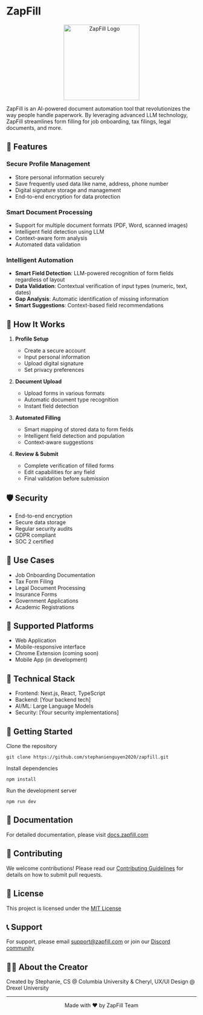 # ZapFill

<p align="center">
  <img src="path_to_your_logo.png" alt="ZapFill Logo" width="200"/>
</p>

ZapFill is an AI-powered document automation tool that revolutionizes the way people handle paperwork. By leveraging advanced LLM technology, ZapFill streamlines form filling for job onboarding, tax filings, legal documents, and more.

## 🚀 Features

### Secure Profile Management

- Store personal information securely
- Save frequently used data like name, address, phone number
- Digital signature storage and management
- End-to-end encryption for data protection

### Smart Document Processing

- Support for multiple document formats (PDF, Word, scanned images)
- Intelligent field detection using LLM
- Context-aware form analysis
- Automated data validation

### Intelligent Automation

- **Smart Field Detection**: LLM-powered recognition of form fields regardless of layout
- **Data Validation**: Contextual verification of input types (numeric, text, dates)
- **Gap Analysis**: Automatic identification of missing information
- **Smart Suggestions**: Context-based field recommendations

## 🔄 How It Works

1. **Profile Setup**

   - Create a secure account
   - Input personal information
   - Upload digital signature
   - Set privacy preferences

2. **Document Upload**

   - Upload forms in various formats
   - Automatic document type recognition
   - Instant field detection

3. **Automated Filling**

   - Smart mapping of stored data to form fields
   - Intelligent field detection and population
   - Context-aware suggestions

4. **Review & Submit**
   - Complete verification of filled forms
   - Edit capabilities for any field
   - Final validation before submission

## 🛡️ Security

- End-to-end encryption
- Secure data storage
- Regular security audits
- GDPR compliant
- SOC 2 certified

## 🌟 Use Cases

- Job Onboarding Documentation
- Tax Form Filing
- Legal Document Processing
- Insurance Forms
- Government Applications
- Academic Registrations

## 📱 Supported Platforms

- Web Application
- Mobile-responsive interface
- Chrome Extension (coming soon)
- Mobile App (in development)

## 🔧 Technical Stack

- Frontend: Next.js, React, TypeScript
- Backend: [Your backend tech]
- AI/ML: Large Language Models
- Security: [Your security implementations]

## 🚀 Getting Started

Clone the repository

```
git clone https://github.com/stephanienguyen2020/zapfill.git
```

Install dependencies

```
npm install
```

Run the development server

```
npm run dev
```

## 📄 Documentation

For detailed documentation, please visit [docs.zapfill.com](https://docs.zapfill.com)

## 🤝 Contributing

We welcome contributions! Please read our [Contributing Guidelines](CONTRIBUTING.md) for details on how to submit pull requests.

## 📝 License

This project is licensed under the [MIT License](LICENSE)

## 📞 Support

For support, please email support@zapfill.com or join our [Discord community](https://discord.gg/zapfill)

## 🙋‍♀️ About the Creator

Created by Stephanie, CS @ Columbia University & Cheryl, UX/UI Design @ Drexel University

---

<p align="center">
Made with ❤️ by ZapFill Team
</p>
